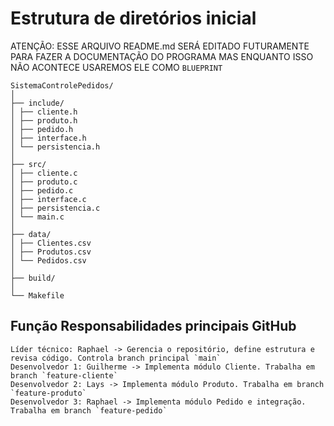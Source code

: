 # Estrutura de diretórios inicial
ATENÇÃO: ESSE ARQUIVO README.md SERÁ EDITADO FUTURAMENTE PARA FAZER A DOCUMENTAÇÃO DO PROGRAMA
MAS ENQUANTO ISSO NÃO ACONTECE USAREMOS ELE COMO `BLUEPRINT`

	SistemaControlePedidos/
	│
	├── include/
	│ ├── cliente.h
	│ ├── produto.h
	│ ├── pedido.h
	│ ├── interface.h
	│ └── persistencia.h
	│
	├── src/
	│ ├── cliente.c
	│ ├── produto.c
	│ ├── pedido.c
	│ ├── interface.c
	│ ├── persistencia.c
	│ └── main.c
	│
	├── data/
	│ ├── Clientes.csv
	│ ├── Produtos.csv
	│ └── Pedidos.csv
	│
	├── build/
	│
	└── Makefile

## Função Responsabilidades principais GitHub

	Líder técnico: Raphael -> Gerencia o repositório, define estrutura e revisa código. Controla branch principal `main`
	Desenvolvedor 1: Guilherme -> Implementa módulo Cliente. Trabalha em branch `feature-cliente`
	Desenvolvedor 2: Lays -> Implementa módulo Produto. Trabalha em branch `feature-produto`
	Desenvolvedor 3: Raphael -> Implementa módulo Pedido e integração. Trabalha em branch `feature-pedido`
